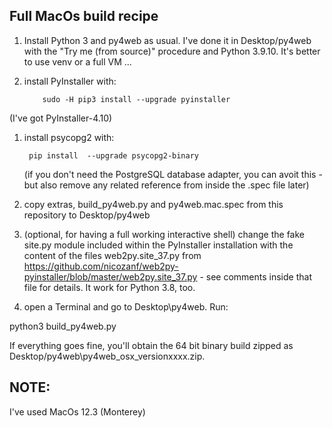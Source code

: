 ## Full MacOs build recipe
1. Install Python 3 and py4web as usual. I've done it in Desktop/py4web with the "Try me (from source)" procedure and Python 3.9.10. It's better to use venv or a full VM ...

1. install PyInstaller with:

           sudo -H pip3 install --upgrade pyinstaller

(I've got PyInstaller-4.10)

1. install psycopg2 with:

        pip install  --upgrade psycopg2-binary
        
   (if you don't need the PostgreSQL database adapter, you can avoit this - but also remove any related reference from inside the .spec file later)

1. copy extras, build_py4web.py and py4web.mac.spec from this repository to Desktop/py4web

1. (optional, for having a full working interactive shell) change the fake site.py module included within the PyInstaller installation with the content of the files web2py.site_37.py
   from https://github.com/nicozanf/web2py-pyinstaller/blob/master/web2py.site_37.py - see comments inside that file for details. It work for Python 3.8, too.

1. open a Terminal and go to Desktop\py4web. Run:

python3 build_py4web.py

If everything goes fine, you'll obtain the 64 bit binary build zipped as Desktop/py4web\py4web_osx_versionxxxx.zip.


## NOTE:

I've used MacOs 12.3 (Monterey)


